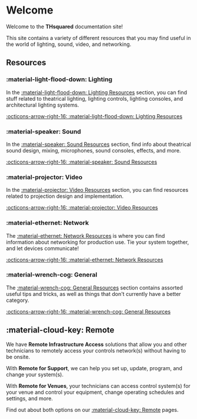 # Welcome

Welcome to the **THsquared** documentation site!

This site contains a variety of different resources that you may find useful in the world of lighting, sound, video, and networking.

## Resources
### :material-light-flood-down: Lighting
In the [:material-light-flood-down: Lighting Resources](Lighting-Resources/index.md) section, you can find stuff related to theatrical lighting, lighting controls, lighting consoles, and architectural lighting systems.

[:octicons-arrow-right-16: :material-light-flood-down: Lighting Resources](Lighting-Resources/index.md)

### :material-speaker: Sound
In the [:material-speaker: Sound Resources](Sound-Resources/index.md) section, find info about theatrical sound design, mixing, microphones, sound consoles, effects, and more.

[:octicons-arrow-right-16: :material-speaker: Sound Resources](Sound-Resources/index.md)

### :material-projector: Video
In the [:material-projector: Video Resources](Video-Resources/index.md) section, you can find resources related to projection design and implementation.

[:octicons-arrow-right-16: :material-projector: Video Resources](Video-Resources/index.md)

### :material-ethernet: Network
The [:material-ethernet: Network Resources](Network-Resources/index.md) is where you can find information about networking for production use. Tie your system together, and let devices communicate!

[:octicons-arrow-right-16: :material-ethernet: Network Resources](Network-Resources/index.md)

### :material-wrench-cog: General
The [:material-wrench-cog: General Resources](General-Resources/index.md) section contains assorted useful tips and tricks, as well as things that don't currently have a better category.

[:octicons-arrow-right-16: :material-wrench-cog: General Resources](General-Resources/index.md)

## :material-cloud-key: Remote
We have **Remote Infrastructure Access** solutions that allow you and other technicians to remotely access your controls network(s) without having to be onsite.

With **Remote for Support**, we can help you set up, update, program, and change your system(s).

With **Remote for Venues**, your technicians can access control system(s) for your venue and control your equipment, change operating schedules and settings, and more.

Find out about both options on our [:material-cloud-key: Remote](Remote/index.md) pages.